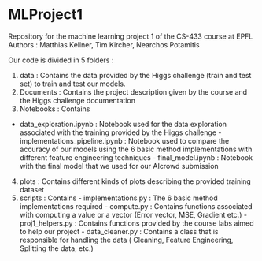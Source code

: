 # MLProject1

Repository for the machine learning project 1 of the CS-433 course at EPFL
Authors : Matthias Kellner, Tim Kircher, Nearchos Potamitis

Our code is divided in 5 folders : 

1. data : Contains the data provided by the Higgs challenge (train and test set) to train and test our models.
2. Documents : Contains the project description given by the course and the Higgs challenge documentation
3. Notebooks : Contains
- data_exploration.ipynb : Notebook used for the data exploration associated with the training provided by the Higgs challenge
              - implementations_pipeline.ipynb : Notebook used to compare the accuracy of our models using the 6 basic method implementations with different 
                                                 feature engineering techniques
              - final_model.ipynb : Notebook with the final model that we used for our AIcrowd submission
4. plots : Contains different kinds of plots describing the provided training dataset 
5. scripts : Contains 
              - implementations.py : The 6 basic method implementations required
              - compute.py : Contains functions associated with computing a value or a vector (Error vector, MSE, Gradient etc.)
              - proj1_helpers.py : Contains functions provided by the course labs aimed to help our project
              - data_cleaner.py : Contains a class that is responsible for handling the data ( Cleaning, Feature Engineering, Splitting the data, etc.)
